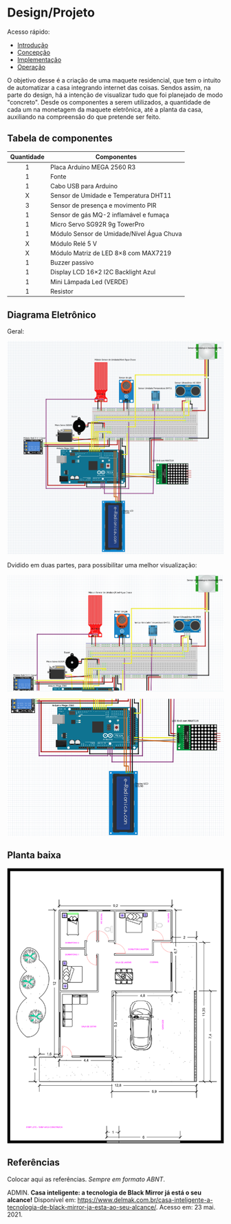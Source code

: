 # Design/Projeto

Acesso rápido: 
  - [Introdução](./introdução.md)
  - [Concepção](./concepção.md)
  - [Implementação](./implementação.md)
  - [Operação](./operação.md)


O objetivo desse é a criação de uma     maquete    residencial,    que tem o intuito de automatizar a casa integrando internet das coisas. Sendos assim, na parte do design,  há a intenção de visualizar tudo que foi planejado de modo "concreto". Desde os componentes  a serem utilizados, a quantidade de cada um na monetagem da maquete eletrônica, até a planta da casa, auxiliando na compreensão do que pretende ser feito.

## Tabela de componentes

Quantidade  | Componentes
:---------:   | ------
1           | Placa Arduino MEGA 2560 R3
1           | Fonte
1           | Cabo USB para Arduino
X           | Sensor de Umidade e Temperatura DHT11
3           | Sensor de presença e movimento PIR
1           | Sensor de gás MQ-2 inflamável e fumaça
1           | Micro Servo SG92R 9g TowerPro
1           | Módulo Sensor de Umidade/Nível Água Chuva
X           | Módulo Relé 5 V 
X           | Módulo Matriz de LED 8×8 com MAX7219
1           | Buzzer passivo
1           | Display LCD 16×2 I2C Backlight Azul
1           | Mini Lâmpada Led (VERDE)
1           | Resistor

## Diagrama Eletrônico

Geral:

![Diagrama](https://github.com/thaislisatchok/Projeto-Integrador-II/blob/main/frittizin.png)

Dvidido em duas partes, para possibilitar uma melhor visualização: 

![Diagrama](https://github.com/thaislisatchok/Projeto-Integrador-II/blob/main/fritzing1.png)

![Diagrama](https://github.com/thaislisatchok/Projeto-Integrador-II/blob/main/fritzing2.png)

## Planta baixa 


![Diagrama](https://github.com/thaislisatchok/Projeto-Integrador-II/blob/main/figura%20da%20planta%20da%20casa.png)

## Referências

Colocar aqui as referências. _Sempre em formato ABNT_.

ADMIN. **Casa inteligente: a tecnologia de Black Mirror já está o seu alcance!** Disponível em: <https://www.delmak.com.br/casa-inteligente-a-tecnologia-de-black-mirror-ja-esta-ao-seu-alcance/>. Acesso em: 23 mai. 2021.


